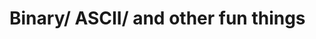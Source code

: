 # Binary/ ASCII/ and other fun things

```{warning} This page is currently under construction. Please return at a later time.
```
